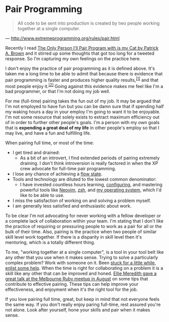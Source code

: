 # Pair Programming

> All code to be sent into production is created by two people working together
> at a single computer.

— <http://www.extremeprogramming.org/rules/pair.html>

Recently I read [The Only Person I’ll Pair Program with is my Cat by Patrick A.
Brown][cat-programming] and it stirred up some thoughts that got too long for a
tweeted response. So I'm capturing my own feelings on the practice here.

I don't enjoy the practice of pair programming as it is defined above. It's
taken me a long time to be able to admit that because there is evidence that
pair programming is faster and produces higher quality
results,<sup>[[1]][pairprog-hannay-ist09]</sup> and that most people enjoy
it.<sup>[[2]][XPSardinia]</sup> Going against this evidence makes me feel like
I'm a bad programmer, or that I'm not doing my job well.

For me (full-time) pairing takes the fun out of my job. It may be argued that
I'm not employed to have fun but you can be damn sure that if spending half my
waking hours a day in your employ I'm going to want it to be enjoyable. I'm not
some resource that solely exists to extract maximum efficiency out of in order
to further other people's goals. I'm a person with my own goals that is
**expending a great deal of my life** in other people's employ so that I may
live, and have a fun and fulfilling life.

When pairing full time, or most of the time:

* I get tired and drained:
  * As a bit of an introvert, I find extended periods of pairing extremely
    draining. I don't think introversion is really factored in when the XP
    crew advocate for full-time pair programming.
* I lose any chance of achieving a [flow state][flow].
* Tools and technology are diluted to the lowest common denominator:
  * I have invested countless hours learning, [configuring][dotfiles], and
    mastering powerful tools like [Neovim], [zsh], and [my operating
    system][arch-linux], which I'd like to be able to use.
* I miss the satisfaction of working on and solving a problem myself.
* I am generally less satisfied and enthusiastic about work.

To be clear I'm not advocating for never working with a fellow developer or a
complete lack of collaboration within your team. I'm stating that I don't like
the practice of requiring or pressuring people to work as a pair for all or the
bulk of their time. Also, pairing is the practice when two people of similar
skill level work together. If there is a disparity in skill level then it's
mentoring, which is a totally different thing.

To me, "working together at a single computer", is a tool in your tool belt
like any other that you use when it makes sense. Trying to solve a
particularly complex problem? Work with someone on it. Been [stuck for a little
while, enlist some help][15-minute-rule]. When the time is right for
collaborating on a problem it is a skill like any other that can be improved
and honed. [Ellie Meredith gave a great talk at the Melbourne Ruby meetup in
August][aemeredith-pair-effectively] on some tips that contribute to
effective pairing. These tips can help improve your effectiveness, and
enjoyment when it's the right tool for the job.

If you love pairing full time, great, but keep in mind that not everyone feels
the same way. If you don't really enjoy paring full-time, rest assured you're
not alone.  Look after yourself, hone your skills and pair when it makes sense.

[cat-programming]: https://medium.com/@patrickabrown/the-only-person-ill-pair-program-with-is-my-cat-86da6fb4da3d

[pairprog-hannay-ist09]: http://www.idi.ntnu.no/grupper/su/publ/ebse/R11-pairprog-hannay-ist09.pdf
[XPSardinia]: https://collaboration.csc.ncsu.edu/laurie/Papers/XPSardinia.PDF
[aemeredith-pair-effectively]: https://speakerdeck.com/aemeredith/two-heads-are-better-than-one
[flow]: https://en.wikipedia.org/wiki/Flow_(psychology)
[Neovim]: https://neovim.io/
[zsh]: http://www.zsh.org/
[arch-linux]: https://www.archlinux.org/
[dotfiles]: https://github.com/wezm/dotfiles
[15-minute-rule]: https://blog.intercom.com/15-minute-rule/
